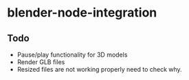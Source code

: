 # blender-node-integration


## Todo
- Pause/play functionality for 3D models
- Render GLB files
- Resized files are not working properly need to check why.
